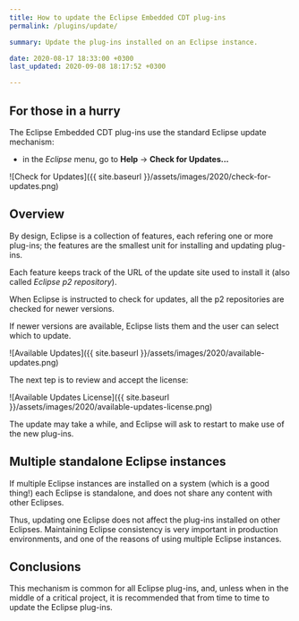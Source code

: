 ```yaml
---
title: How to update the Eclipse Embedded CDT plug-ins
permalink: /plugins/update/

summary: Update the plug-ins installed on an Eclipse instance.

date: 2020-08-17 18:33:00 +0300
last_updated: 2020-09-08 18:17:52 +0300

---
```


## For those in a hurry

The Eclipse Embedded CDT plug-ins use the standard Eclipse update
mechanism:

- in the _Eclipse_ menu, go to **Help** → **Check for Updates...**

![Check for Updates]({{ site.baseurl }}/assets/images/2020/check-for-updates.png)

## Overview

By design, Eclipse is a collection of features, each refering one or more
plug-ins; the features are the smallest unit for installing and updating
plug-ins.

Each feature keeps track of the URL of the update site used to install it (also called _Eclipse p2 repository_).

When Eclipse is instructed to check for updates, all the p2 repositories are
checked for newer versions.

If newer versions are available, Eclipse lists them and the user can select
which to update.

![Available Updates]({{ site.baseurl }}/assets/images/2020/available-updates.png)

The next tep is to review and accept the license:

![Available Updates License]({{ site.baseurl }}/assets/images/2020/available-updates-license.png)

The update may take a while, and Eclipse will ask to restart to make use of
the new plug-ins.

## Multiple standalone Eclipse instances

If multiple Eclipse instances are installed on a system (which is a good thing!)
each Eclipse is standalone, and does not share any content with other Eclipses.

Thus, updating one Eclipse does not affect the plug-ins installed on other
Eclipses. Maintaining Eclipse consistency is very important in production
environments, and one of the reasons of using multiple Eclipse
instances.

## Conclusions

This mechanism is common for all Eclipse plug-ins, and, unless when in the
middle of a critical project, it is recommended that
from time to time to update the Eclipse plug-ins.
